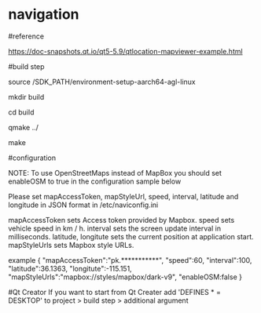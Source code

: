 # navigation

#reference

https://doc-snapshots.qt.io/qt5-5.9/qtlocation-mapviewer-example.html

#build step

source /SDK_PATH/environment-setup-aarch64-agl-linux

mkdir build

cd build

qmake ../

make

#configuration

NOTE: To use OpenStreetMaps instead of MapBox you should set
enableOSM to true in the configuration sample below

Please set mapAccessToken, mapStyleUrl, speed,
interval, latitude and longitude in JSON format
in /etc/naviconfig.ini

mapAccessToken sets Access token provided by Mapbox.
speed sets vehicle speed in km / h.
interval sets the screen update interval in milliseconds.
latitude, longitute sets the current position at application start.
mapStyleUrls sets Mapbox style URLs.

example
{
	"mapAccessToken":"pk.***********",
	"speed":60,
	"interval":100,
	"latitude":36.1363,
	"longitute":-115.151,
	"mapStyleUrls":"mapbox://styles/mapbox/dark-v9",
	"enableOSM:false
}

#Qt Creator
If you want to start from Qt Creater
add 'DEFINES * = DESKTOP' to project > build step > additional argument

